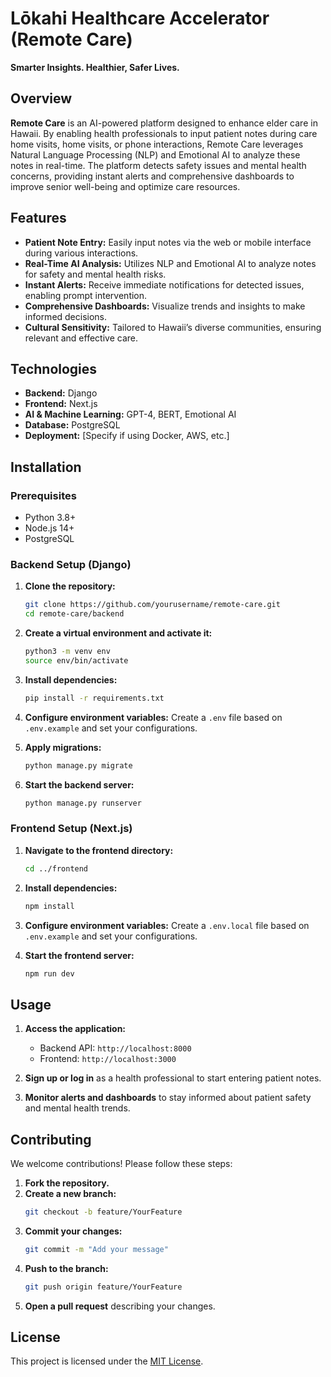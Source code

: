 # Lōkahi Healthcare Accelerator (Remote Care)

**Smarter Insights. Healthier, Safer Lives.**

## Overview

**Remote Care** is an AI-powered platform designed to enhance elder care in Hawaii. By enabling health professionals to input patient notes during care home visits, home visits, or phone interactions, Remote Care leverages Natural Language Processing (NLP) and Emotional AI to analyze these notes in real-time. The platform detects safety issues and mental health concerns, providing instant alerts and comprehensive dashboards to improve senior well-being and optimize care resources.

## Features

- **Patient Note Entry:** Easily input notes via the web or mobile interface during various interactions.
- **Real-Time AI Analysis:** Utilizes NLP and Emotional AI to analyze notes for safety and mental health risks.
- **Instant Alerts:** Receive immediate notifications for detected issues, enabling prompt intervention.
- **Comprehensive Dashboards:** Visualize trends and insights to make informed decisions.
- **Cultural Sensitivity:** Tailored to Hawaii’s diverse communities, ensuring relevant and effective care.

## Technologies

- **Backend:** Django
- **Frontend:** Next.js
- **AI & Machine Learning:** GPT-4, BERT, Emotional AI
- **Database:** PostgreSQL
- **Deployment:** [Specify if using Docker, AWS, etc.]

## Installation

### Prerequisites

- Python 3.8+
- Node.js 14+
- PostgreSQL

### Backend Setup (Django)

1. **Clone the repository:**
    ```bash
    git clone https://github.com/yourusername/remote-care.git
    cd remote-care/backend
    ```

2. **Create a virtual environment and activate it:**
    ```bash
    python3 -m venv env
    source env/bin/activate
    ```

3. **Install dependencies:**
    ```bash
    pip install -r requirements.txt
    ```

4. **Configure environment variables:**
    Create a `.env` file based on `.env.example` and set your configurations.

5. **Apply migrations:**
    ```bash
    python manage.py migrate
    ```

6. **Start the backend server:**
    ```bash
    python manage.py runserver
    ```

### Frontend Setup (Next.js)

1. **Navigate to the frontend directory:**
    ```bash
    cd ../frontend
    ```

2. **Install dependencies:**
    ```bash
    npm install
    ```

3. **Configure environment variables:**
    Create a `.env.local` file based on `.env.example` and set your configurations.

4. **Start the frontend server:**
    ```bash
    npm run dev
    ```

## Usage

1. **Access the application:**
    - Backend API: `http://localhost:8000`
    - Frontend: `http://localhost:3000`

2. **Sign up or log in** as a health professional to start entering patient notes.

3. **Monitor alerts and dashboards** to stay informed about patient safety and mental health trends.

## Contributing

We welcome contributions! Please follow these steps:

1. **Fork the repository.**
2. **Create a new branch:**
    ```bash
    git checkout -b feature/YourFeature
    ```
3. **Commit your changes:**
    ```bash
    git commit -m "Add your message"
    ```
4. **Push to the branch:**
    ```bash
    git push origin feature/YourFeature
    ```
5. **Open a pull request** describing your changes.

## License

This project is licensed under the [MIT License](LICENSE).


